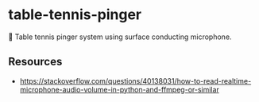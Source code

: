 # table-tennis-pinger
🏓 Table tennis pinger system using surface conducting microphone.


## Resources
- https://stackoverflow.com/questions/40138031/how-to-read-realtime-microphone-audio-volume-in-python-and-ffmpeg-or-similar
